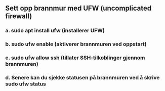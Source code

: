 ## Sett opp brannmur med UFW (uncomplicated firewall)
### a. sudo apt install ufw (installerer UFW)
### b. sudo ufw enable (aktiverer brannmuren ved oppstart)
### c. sudo ufw allow ssh (tillater SSH-tilkoblinger gjennom brannmuren)
### d. Senere kan du sjekke statusen på brannmuren ved å skrive sudo ufw status